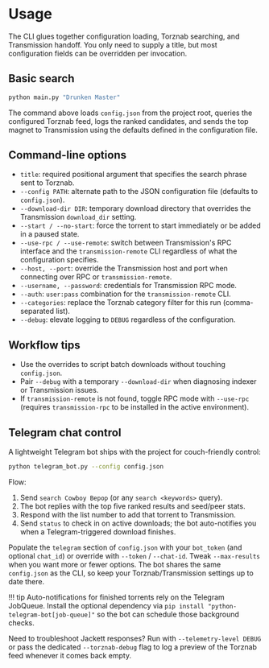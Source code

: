 # Usage

The CLI glues together configuration loading, Torznab searching, and Transmission handoff. You only need to supply a title, but most configuration fields can be overridden per invocation.

## Basic search

```bash
python main.py "Drunken Master"
```

The command above loads `config.json` from the project root, queries the configured Torznab feed, logs the ranked candidates, and sends the top magnet to Transmission using the defaults defined in the configuration file.

## Command-line options

- `title`: required positional argument that specifies the search phrase sent to Torznab.
- `--config PATH`: alternate path to the JSON configuration file (defaults to `config.json`).
- `--download-dir DIR`: temporary download directory that overrides the Transmission `download_dir` setting.
- `--start / --no-start`: force the torrent to start immediately or be added in a paused state.
- `--use-rpc / --use-remote`: switch between Transmission's RPC interface and the `transmission-remote` CLI regardless of what the configuration specifies.
- `--host, --port`: override the Transmission host and port when connecting over RPC or `transmission-remote`.
- `--username, --password`: credentials for Transmission RPC mode.
- `--auth`: `user:pass` combination for the `transmission-remote` CLI.
- `--categories`: replace the Torznab category filter for this run (comma-separated list).
- `--debug`: elevate logging to `DEBUG` regardless of the configuration.

## Workflow tips

- Use the overrides to script batch downloads without touching `config.json`.
- Pair `--debug` with a temporary `--download-dir` when diagnosing indexer or Transmission issues.
- If `transmission-remote` is not found, toggle RPC mode with `--use-rpc` (requires `transmission-rpc` to be installed in the active environment).

## Telegram chat control

A lightweight Telegram bot ships with the project for couch-friendly control:

```bash
python telegram_bot.py --config config.json
```

Flow:

1. Send `search Cowboy Bepop` (or any `search <keywords>` query).
2. The bot replies with the top five ranked results and seed/peer stats.
3. Respond with the list number to add that torrent to Transmission.
4. Send `status` to check in on active downloads; the bot auto-notifies you when a Telegram-triggered download finishes.

Populate the `telegram` section of `config.json` with your `bot_token` (and optional `chat_id`) or override with `--token` / `--chat-id`. Tweak `--max-results` when you want more or fewer options. The bot shares the same `config.json` as the CLI, so keep your Torznab/Transmission settings up to date there.

!!! tip
    Auto-notifications for finished torrents rely on the Telegram JobQueue. Install the optional dependency via `pip install "python-telegram-bot[job-queue]"` so the bot can schedule those background checks.

Need to troubleshoot Jackett responses? Run with `--telemetry-level DEBUG` or pass the dedicated
`--torznab-debug` flag to log a preview of the Torznab feed whenever it comes back empty.
